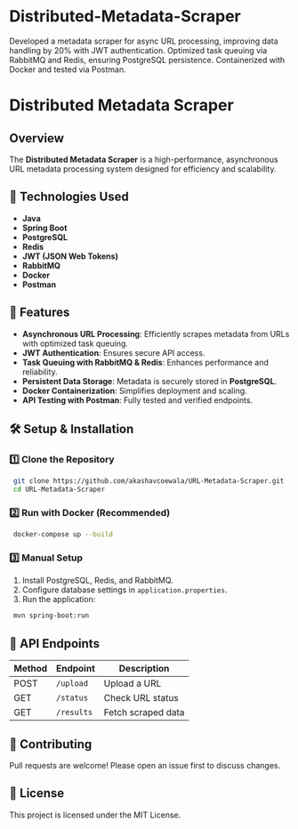 # Distributed-Metadata-Scraper
 Developed a metadata scraper for async URL processing, improving data handling by 20% with JWT authentication.  Optimized  task queuing via RabbitMQ and Redis, ensuring PostgreSQL persistence. Containerized with Docker and tested via Postman.


# Distributed Metadata Scraper

## Overview
The **Distributed Metadata Scraper** is a high-performance, asynchronous URL metadata processing system designed for efficiency and scalability.

## 🚀 Technologies Used
- **Java**
- **Spring Boot**
- **PostgreSQL**
- **Redis**
- **JWT (JSON Web Tokens)**
- **RabbitMQ**
- **Docker**
- **Postman**

## 📌 Features
- **Asynchronous URL Processing**: Efficiently scrapes metadata from URLs with optimized task queuing.
- **JWT Authentication**: Ensures secure API access.
- **Task Queuing with RabbitMQ & Redis**: Enhances performance and reliability.
- **Persistent Data Storage**: Metadata is securely stored in **PostgreSQL**.
- **Docker Containerization**: Simplifies deployment and scaling.
- **API Testing with Postman**: Fully tested and verified endpoints.

## 🛠 Setup & Installation
### 1️⃣ Clone the Repository
```sh
 git clone https://github.com/akashavcoewala/URL-Metadata-Scraper.git
 cd URL-Metadata-Scraper
```

### 2️⃣ Run with Docker (Recommended)
```sh
 docker-compose up --build
```

### 3️⃣ Manual Setup
1. Install PostgreSQL, Redis, and RabbitMQ.
2. Configure database settings in `application.properties`.
3. Run the application:
```sh
 mvn spring-boot:run
```

## 📡 API Endpoints
| Method | Endpoint       | Description           |
|--------|--------------|----------------------|
| POST   | `/upload`     | Upload a URL         |
| GET    | `/status`     | Check URL status     |
| GET    | `/results`    | Fetch scraped data   |

## 🤝 Contributing
Pull requests are welcome! Please open an issue first to discuss changes.

## 📄 License
This project is licensed under the MIT License.

